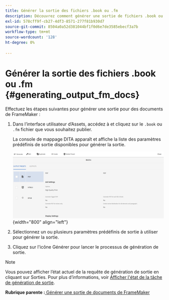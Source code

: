 ```yaml
---
title: Générer la sortie des fichiers .book ou .fm
description: Découvrez comment générer une sortie de fichiers .book ou .fm dans AEM Guides.
exl-id: 578cff9f-cb27-4df3-8571-277f81b930d7
source-git-commit: 8504a0a52d381044bf1f0d6e7de3585ebecf3a7b
workflow-type: tm+mt
source-wordcount: '128'
ht-degree: 0%

---
```


# Générer la sortie des fichiers .book ou .fm {#generating_output_fm_docs}

Effectuez les étapes suivantes pour générer une sortie pour des documents de FrameMaker :

1. Dans l’interface utilisateur d’Assets, accédez à et cliquez sur le `.book` ou `.fm` fichier que vous souhaitez publier.

   La console de mappage DITA apparaît et affiche la liste des paramètres prédéfinis de sortie disponibles pour générer la sortie.

   ![](images/publish-fm-doc.png){width="800" align="left"}

1. Sélectionnez un ou plusieurs paramètres prédéfinis de sortie à utiliser pour générer la sortie.

1. Cliquez sur l&#39;icône Générer pour lancer le processus de génération de sortie.


>[!NOTE]
>
> Vous pouvez afficher l’état actuel de la requête de génération de sortie en cliquant sur Sorties. Pour plus d’informations, voir [Afficher l&#39;état de la tâche de génération de sortie](fm-output-view-status.md).

**Rubrique parente :**[ Générer une sortie de documents de FrameMaker](fm-output-generatation.md)
